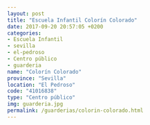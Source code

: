 ```yaml
---
layout: post
title: "Escuela Infantil Colorín Colorado"
date: 2017-09-20 20:57:05 +0200
categories:
- Escuela Infantil
- sevilla
- el-pedroso
- Centro público
- guarderia
name: "Colorín Colorado"
province: "Sevilla"
location: "El Pedroso"
code: "41016838"
type: "Centro público"
img: guarderia.jpg
permalink: /guarderias/colorin-colorado.html
---
```

